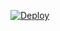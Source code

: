 [![Deploy](https://www.herokucdn.com/deploy/button.png)](https://dashboard.heroku.com/new?template=https://github.com/ziyourenchina/HXnew)
